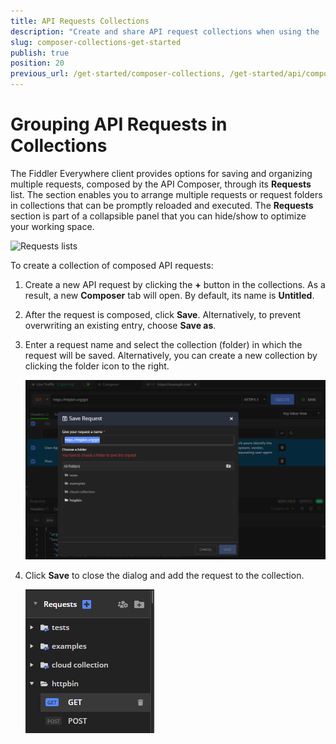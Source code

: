 ```yaml
---
title: API Requests Collections
description: "Create and share API request collections when using the 'Composer' in Fiddler Everywhere proxy tool."
slug: composer-collections-get-started
publish: true
position: 20
previous_url: /get-started/composer-collections, /get-started/api/composer-collections, /api/composer-collections, /user-guide/requests-list
---
```


# Grouping API Requests in Collections

The Fiddler Everywhere client provides options for saving and organizing multiple requests, composed by the API Composer, through its **Requests** list. The section enables you to arrange multiple requests or request folders in collections that can be promptly reloaded and executed. The **Requests** section is part of a collapsible panel that you can hide/show to optimize your working space.

![Requests lists](../images/requests/requests-list-all.png)

To create a collection of composed API requests:

1. Create a new API request by clicking the **+** button in the collections. As a result, a new **Composer** tab will open. By default, its name is **Untitled**.

1. After the request is composed, click **Save**. Alternatively, to prevent overwriting an existing entry, choose **Save as**.

1. Enter a request name and select the collection (folder) in which the request will be saved. Alternatively, you can create a new collection by clicking the folder icon to the right.

    ![Requests lists](../images/requests/requests-enter-name-and-folder.png)

1. Click **Save** to close the dialog and add the request to the collection.

    ![Requests lists](../images/requests/requests-created-collection.png)

